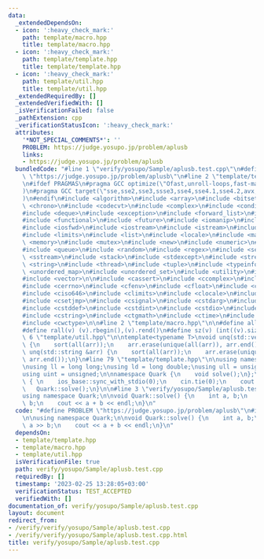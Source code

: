 ```yaml
---
data:
  _extendedDependsOn:
  - icon: ':heavy_check_mark:'
    path: template/macro.hpp
    title: template/macro.hpp
  - icon: ':heavy_check_mark:'
    path: template/template.hpp
    title: template/template.hpp
  - icon: ':heavy_check_mark:'
    path: template/util.hpp
    title: template/util.hpp
  _extendedRequiredBy: []
  _extendedVerifiedWith: []
  _isVerificationFailed: false
  _pathExtension: cpp
  _verificationStatusIcon: ':heavy_check_mark:'
  attributes:
    '*NOT_SPECIAL_COMMENTS*': ''
    PROBLEM: https://judge.yosupo.jp/problem/aplusb
    links:
    - https://judge.yosupo.jp/problem/aplusb
  bundledCode: "#line 1 \"verify/yosupo/Sample/aplusb.test.cpp\"\n#define PROBLEM\
    \ \"https://judge.yosupo.jp/problem/aplusb\"\n#line 2 \"template/template.hpp\"\
    \n#ifdef PRAGMAS\n#pragma GCC optimize(\"Ofast,unroll-loops,fast-math,inline,no-stack-protector\"\
    )\n#pragma GCC target(\"sse,sse2,sse3,ssse3,sse4,sse4.1,sse4.2,avx,avx2,abm,mmx,popcnt\"\
    )\n#endif\n#include <algorithm>\n#include <array>\n#include <bitset>\n#include\
    \ <chrono>\n#include <codecvt>\n#include <complex>\n#include <condition_variable>\n\
    #include <deque>\n#include <exception>\n#include <forward_list>\n#include <fstream>\n\
    #include <functional>\n#include <future>\n#include <iomanip>\n#include <ios>\n\
    #include <iosfwd>\n#include <iostream>\n#include <istream>\n#include <iterator>\n\
    #include <limits>\n#include <list>\n#include <locale>\n#include <map>\n#include\
    \ <memory>\n#include <mutex>\n#include <new>\n#include <numeric>\n#include <ostream>\n\
    #include <queue>\n#include <random>\n#include <regex>\n#include <set>\n#include\
    \ <sstream>\n#include <stack>\n#include <stdexcept>\n#include <streambuf>\n#include\
    \ <string>\n#include <thread>\n#include <tuple>\n#include <typeinfo>\n#include\
    \ <unordered_map>\n#include <unordered_set>\n#include <utility>\n#include <valarray>\n\
    #include <vector>\n\n#include <cassert>\n#include <ccomplex>\n#include <cctype>\n\
    #include <cerrno>\n#include <cfenv>\n#include <cfloat>\n#include <cinttypes>\n\
    #include <ciso646>\n#include <climits>\n#include <clocale>\n#include <cmath>\n\
    #include <csetjmp>\n#include <csignal>\n#include <cstdarg>\n#include <cstdbool>\n\
    #include <cstddef>\n#include <cstdint>\n#include <cstdio>\n#include <cstdlib>\n\
    #include <cstring>\n#include <ctgmath>\n#include <ctime>\n#include <cwchar>\n\
    #include <cwctype>\n\n#line 2 \"template/macro.hpp\"\n\n#define all(v) (v).begin(),(v).end()\n\
    #define rall(v) (v).rbegin(),(v).rend()\n#define sz(v) (int((v).size()))\n#line\
    \ 6 \"template/util.hpp\"\n\ntemplate<typename T>\nvoid unq(std::vector<T> &arr)\
    \ {\n    sort(all(arr));\n    arr.erase(unique(all(arr)), arr.end());\n}\nvoid\
    \ unq(std::string &arr) {\n    sort(all(arr));\n    arr.erase(unique(all(arr)),\
    \ arr.end());\n}\n#line 79 \"template/template.hpp\"\n\nusing namespace std;\n\
    \nusing ll = long long;\nusing ld = long double;\nusing ull = unsigned long long;\n\
    using uint = unsigned;\n\nnamespace Quark {\n    void solve();\n};\n\nint main()\
    \ { \n    ios_base::sync_with_stdio(0);\n    cin.tie(0);\n    cout.tie(0);\n \
    \   Quark::solve();\n}\n\n#line 3 \"verify/yosupo/Sample/aplusb.test.cpp\"\n\n\
    using namespace Quark;\n\nvoid Quark::solve() {\n    int a, b;\n    cin >> a >>\
    \ b;\n    cout << a + b << endl;\n}\n"
  code: "#define PROBLEM \"https://judge.yosupo.jp/problem/aplusb\"\n#include \"../../../template/template.hpp\"\
    \n\nusing namespace Quark;\n\nvoid Quark::solve() {\n    int a, b;\n    cin >>\
    \ a >> b;\n    cout << a + b << endl;\n}\n"
  dependsOn:
  - template/template.hpp
  - template/macro.hpp
  - template/util.hpp
  isVerificationFile: true
  path: verify/yosupo/Sample/aplusb.test.cpp
  requiredBy: []
  timestamp: '2023-02-25 13:28:05+03:00'
  verificationStatus: TEST_ACCEPTED
  verifiedWith: []
documentation_of: verify/yosupo/Sample/aplusb.test.cpp
layout: document
redirect_from:
- /verify/verify/yosupo/Sample/aplusb.test.cpp
- /verify/verify/yosupo/Sample/aplusb.test.cpp.html
title: verify/yosupo/Sample/aplusb.test.cpp
---
```

